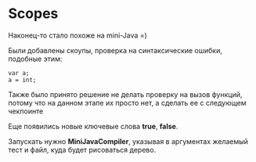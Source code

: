 # Scopes
Наконец-то стало похоже на mini-Java =)

Были добавлены скоупы, проверка на синтаксические ошибки, подобные этим:
```
var a;
a = int;
```
Также было принято решение не делать проверку на вызов функций, потому что на данном этапе их просто нет, а сделать 
ее с следующем чекпоинте

Еще появились новые ключевые слова **true**, **false**.

Запускать нужно **MiniJavaCompiler**, указывая в аргументах желаемый тест и файл, куда будет рисоваться дерево.